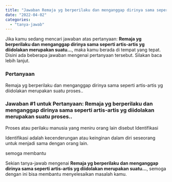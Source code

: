 ```yaml
---
title: "Jawaban Remaja yg berperilaku dan menganggap dirinya sama seperti artis-artis yg diidolakan merupakan suatu..."
date: "2022-04-02"
categories: 
  - "tanya-jawab"
---
```


Jika kamu sedang mencari jawaban atas pertanyaan: **Remaja yg berperilaku dan menganggap dirinya sama seperti artis-artis yg diidolakan merupakan suatu...**, maka kamu berada di tempat yang tepat. Disini ada beberapa jawaban mengenai pertanyaan tersebut. Silakan baca lebih lanjut.

### Pertanyaan

Remaja yg berperilaku dan menganggap dirinya sama seperti artis-artis yg diidolakan merupakan suatu proses..

### Jawaban #1 untuk Pertanyaan: Remaja yg berperilaku dan menganggap dirinya sama seperti artis-artis yg diidolakan merupakan suatu proses..

Proses atau perilaku manusia yang meniru orang lain disebut Identifikasi  
  
Identifikasi adalah kecenderungan atau keinginan dalam diri seseorang untuk menjadi sama dengan orang lain.  
  
semoga membantu

Sekian tanya-jawab mengenai **Remaja yg berperilaku dan menganggap dirinya sama seperti artis-artis yg diidolakan merupakan suatu...**, semoga dengan ini bisa membantu menyelesaikan masalah kamu.
